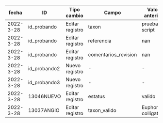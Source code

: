 | fecha | ID | Tipo cambio | Campo | Valor anterior | Valor actual | Usuario | 
| -- | -- | -- | -- | -- | -- | -- |
| 2022-3-28 | id_probando | Editar registro | taxon | prueba script | hola | admin |
| 2022-3-28 | id_probando | Editar registro | referencia | nan | hola ref | admin |
| 2022-3-28 | id_probando | Editar registro | comentarios_revision | nan | adasd | admin |
| 2022-3-28 | id_probando2 | Nuevo registro | - | - | - | prueba |
| 2022-3-28 | id_probando3 | Nuevo registro | - | - | - | admin@zen.dro |
| 2022-3-28 | 13046NUEVO | Editar registro | estatus | valido | valido nuevodasd | admin@zen.dro |
| 2022-3-28 | 13037ANGIO | Editar registro | taxon_valido | Euphorbia colligata | Probando123 | Script |
